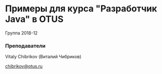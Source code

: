 ﻿# Примеры для курса "Разработчик Java" в OTUS

Группа 2018-12

### Преподаватели
Vitaly Chibrikov (Виталий Чибриков)

chibrikov@otus.ru


